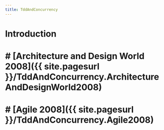 ```yaml
---
title: TddAndConcurrency
---
```

# Introduction

# # [Architecture and Design World 2008]({{ site.pagesurl }}/TddAndConcurrency.ArchitectureAndDesignWorld2008)
# # [Agile 2008]({{ site.pagesurl }}/TddAndConcurrency.Agile2008)
